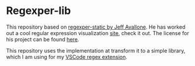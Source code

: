 # Regexper-lib
This repository based on [regexper-static by Jeff Avallone](https://gitlab.com/javallone/regexper-static). He has worked out a cool regular expression visualization [site](https://regexper.com/), check it out. The license for his project can be found [here](https://gitlab.com/javallone/regexper-static/-/blob/master/LICENSE.txt).

This repository uses the implementation at transform it to a simple library, which I am using for my [VSCode regex extension](https://github.com/StevenCyb/VSRegex).
